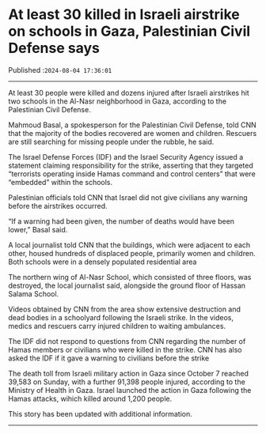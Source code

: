 # At least 30 killed in Israeli airstrike on schools in Gaza, Palestinian Civil Defense says

Published :`2024-08-04 17:36:01`

---

At least 30 people were killed and dozens injured after Israeli airstrikes hit two schools in the Al-Nasr neighborhood in Gaza, according to the Palestinian Civil Defense.

Mahmoud Basal, a spokesperson for the Palestinian Civil Defense, told CNN that the majority of the bodies recovered are women and children. Rescuers are still searching for missing people under the rubble, he said.

The Israel Defense Forces (IDF) and the Israel Security Agency issued a statement claiming responsibility for the strike, asserting that they targeted “terrorists operating inside Hamas command and control centers” that were “embedded” within the schools.

Palestinian officials told CNN that Israel did not give civilians any warning before the airstrikes occurred.

“If a warning had been given, the number of deaths would have been lower,” Basal said.

A local journalist told CNN that the buildings, which were adjacent to each other, housed hundreds of displaced people, primarily women and children. Both schools were in a densely populated residential area

The northern wing of Al-Nasr School, which consisted of three floors, was destroyed, the local journalist said, alongside the ground floor of Hassan Salama School.

Videos obtained by CNN from the area show extensive destruction and dead bodies in a schoolyard following the Israeli strike. In the videos, medics and rescuers carry injured children to waiting ambulances.

The IDF did not respond to questions from CNN regarding the number of Hamas members or civilians who were killed in the strike. CNN has also asked the IDF if it gave a warning to civilians before the strike

The death toll from Israeli military action in Gaza since October 7 reached 39,583 on Sunday, with a further 91,398 people injured, according to the Ministry of Health in Gaza. Israel launched the action in Gaza following the Hamas attacks, wihich killed around 1,200 people.

This story has been updated with additional information.

---

